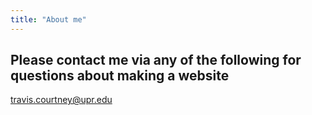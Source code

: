 ```yaml
---
title: "About me"
---
```


## Please contact me via any of the following for questions about making a website

travis.courtney@upr.edu
